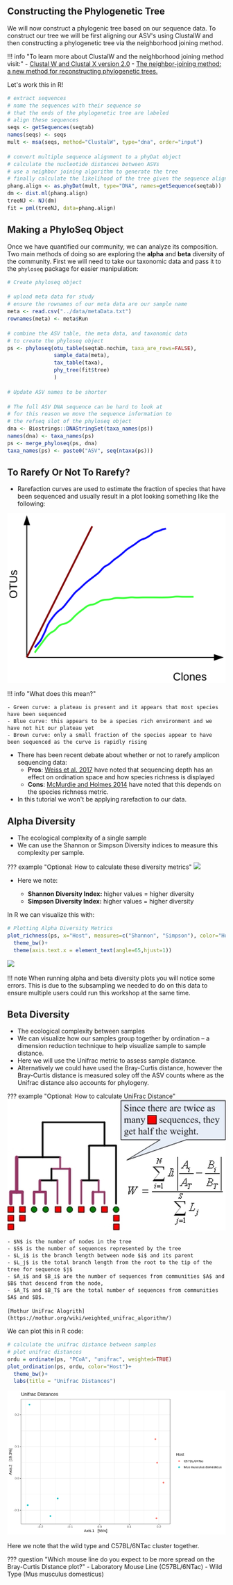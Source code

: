## Constructing the Phylogenetic Tree

We will now construct a phylogenic tree based on our sequence data. To construct our tree we will be first aligning our ASV's using ClustalW and then constructing a phylogenetic tree via the neighborhood joining method. 


!!! info "To learn more about ClustalW and the neighborhood joining method visit:"
    - [Clustal W and Clustal X version 2.0](https://academic.oup.com/bioinformatics/article/23/21/2947/371686?login=true)
    - [The neighbor-joining method: a new method for reconstructing phylogenetic trees.](https://academic.oup.com/mbe/article/4/4/406/1029664?login=true)
  
Let's work this in R!

```R
# extract sequences
# name the sequences with their sequence so 
# that the ends of the phylogenetic tree are labeled
# align these sequences
seqs <- getSequences(seqtab)
names(seqs) <- seqs 
mult <- msa(seqs, method="ClustalW", type="dna", order="input")

# convert multiple sequence alignment to a phyDat object
# calculate the nucleotide distances between ASVs
# use a neighbor joining algorithm to generate the tree
# finally calculate the likelihood of the tree given the sequence alignment
phang.align <- as.phyDat(mult, type="DNA", names=getSequence(seqtab))
dm <- dist.ml(phang.align)
treeNJ <- NJ(dm)
fit = pml(treeNJ, data=phang.align)
```

## Making a PhyloSeq Object

Once we have quantified our community, we can analyze its composition. Two main methods of doing so are exploring the **alpha** and **beta** diversity of the community. First we will need to take our taxonomic data and pass it to the `phyloseq` package for easier manipulation:


```R
# Create phyloseq object

# upload meta data for study
# ensure the rownames of our meta data are our sample name
meta <- read.csv("../data/metaData.txt")
rownames(meta) <- meta$Run

# combine the ASV table, the meta data, and taxonomic data
# to create the phyloseq object
ps <- phyloseq(otu_table(seqtab.nochim, taxa_are_rows=FALSE), 
               sample_data(meta), 
               tax_table(taxa),
               phy_tree(fit$tree)
               )

# Update ASV names to be shorter

# The full ASV DNA sequence can be hard to look at
# for this reason we move the sequence information to 
# the refseq slot of the phyloseq object
dna <- Biostrings::DNAStringSet(taxa_names(ps))
names(dna) <- taxa_names(ps)
ps <- merge_phyloseq(ps, dna)
taxa_names(ps) <- paste0("ASV", seq(ntaxa(ps)))
```

## To Rarefy Or Not To Rarefy?

- Rarefaction curves are used to estimate the fraction of species that have been sequenced and usually result in a plot looking something like the following:

![](images/rarefaction.png)

!!! info "What does this mean?"

    - Green curve: a plateau is present and it appears that most species have been sequenced
    - Blue curve: this appears to be a species rich environment and we have not hit our plateau yet
    - Brown curve: only a small fraction of the species appear to have been sequenced as the curve is rapidly rising

- There has been recent debate about whether or not to rarefy amplicon sequencing data:
    - **Pros**: [Weiss et al. 2017](https://microbiomejournal.biomedcentral.com/articles/10.1186/s40168-017-0237-y) have noted that sequencing depth has an effect on ordination space and how species richness is displayed 
    - **Cons**: [McMurdie and Holmes 2014](https://journals.plos.org/ploscompbiol/article?id=10.1371/journal.pcbi.1003531) have noted that this depends on the species richness metric. 
- In this tutorial we won't be applying rarefaction to our data.


## Alpha Diversity

- The ecological complexity of a single sample
- We can use the Shannon or Simpson Diversity indices to measure this complexity per sample.

??? example "Optional: How to calculate these diversity metrics"
    ![](images/shannon-simpson.png)

- Here we note:

    - **Shannon Diversity Index:** higher values = higher diversity
    - **Simpson Diversity Index:** higher values = higher diversity

In R we can visualize this with:


```R
# Plotting Alpha Diversity Metrics
plot_richness(ps, x="Host", measures=c("Shannon", "Simpson"), color="Host")+
  theme_bw()+
  theme(axis.text.x = element_text(angle=65,hjust=1))
```

![](images/alpha-plot.png)

!!! note
    When running alpha and beta diversity plots you will notice some errors. This is due to the subsampling we needed to do on this data
    to ensure multiple users could run this workshop at the same time.

## Beta Diversity

- The ecological complexity between samples
- We can visualize how our samples group together by ordination – a dimension reduction technique to help visualize sample to sample distance.
- Here we will use the Unifrac metric to assess sample distance. 
- Alternatively we could have used the Bray-Curtis distance, however the Bray-Curtis distance is measured soley off the ASV counts where as the Unifrac distance also accounts for phylogeny.

??? example "Optional: How to calculate UniFrac Distance"
    ![](images/unifrac.jpg)
    
    - $N$ is the number of nodes in the tree
    - $S$ is the number of sequences represented by the tree
    - $L_i$ is the branch length between node $i$ and its parent 
    - $L_j$ is the total branch length from the root to the tip of the tree for sequence $j$
    - $A_i$ and $B_i$ are the number of sequences from communities $A$ and $B$ that descend from the node, 
    - $A_T$ and $B_T$ are the total number of sequences from communities $A$ and $B$.
    
    [Mothur UniFrac Alogrith](https://mothur.org/wiki/weighted_unifrac_algorithm/)


We can plot this in R code:


```R
# calculate the unifrac distance between samples 
# plot unifrac distances
ordu = ordinate(ps, "PCoA", "unifrac", weighted=TRUE)
plot_ordination(ps, ordu, color="Host")+
  theme_bw()+
  labs(title = "Unifrac Distances")
```

![](images/unifrac.png)

Here we note that the wild type and C57BL/6NTac cluster together.

??? question "Which mouse line do you expect to be more spread on the Bray-Curtis Distance plot?"
    - Laboratory Mouse Line (C57BL/6NTac)
    - Wild Type (Mus musculus domesticus)

